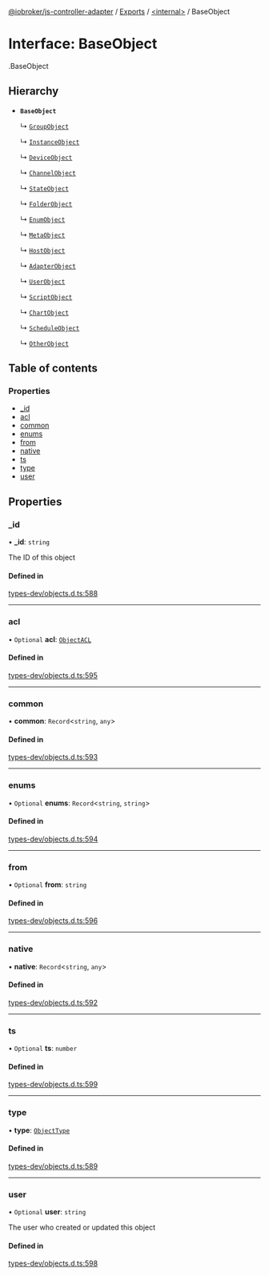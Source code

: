 [@iobroker/js-controller-adapter](../README.md) / [Exports](../modules.md) / [<internal\>](../modules/internal_.md) / BaseObject

# Interface: BaseObject

[<internal>](../modules/internal_.md).BaseObject

## Hierarchy

- **`BaseObject`**

  ↳ [`GroupObject`](internal_.GroupObject.md)

  ↳ [`InstanceObject`](internal_.InstanceObject.md)

  ↳ [`DeviceObject`](internal_.DeviceObject.md)

  ↳ [`ChannelObject`](internal_.ChannelObject.md)

  ↳ [`StateObject`](internal_.StateObject.md)

  ↳ [`FolderObject`](internal_.FolderObject.md)

  ↳ [`EnumObject`](internal_.EnumObject.md)

  ↳ [`MetaObject`](internal_.MetaObject.md)

  ↳ [`HostObject`](internal_.HostObject.md)

  ↳ [`AdapterObject`](internal_.AdapterObject.md)

  ↳ [`UserObject`](internal_.UserObject.md)

  ↳ [`ScriptObject`](internal_.ScriptObject.md)

  ↳ [`ChartObject`](internal_.ChartObject.md)

  ↳ [`ScheduleObject`](internal_.ScheduleObject.md)

  ↳ [`OtherObject`](internal_.OtherObject.md)

## Table of contents

### Properties

- [\_id](internal_.BaseObject.md#_id)
- [acl](internal_.BaseObject.md#acl)
- [common](internal_.BaseObject.md#common)
- [enums](internal_.BaseObject.md#enums)
- [from](internal_.BaseObject.md#from)
- [native](internal_.BaseObject.md#native)
- [ts](internal_.BaseObject.md#ts)
- [type](internal_.BaseObject.md#type)
- [user](internal_.BaseObject.md#user)

## Properties

### \_id

• **\_id**: `string`

The ID of this object

#### Defined in

[types-dev/objects.d.ts:588](https://github.com/ioBroker/ioBroker.js-controller/blob/53af05e3/packages/types-dev/objects.d.ts#L588)

___

### acl

• `Optional` **acl**: [`ObjectACL`](internal_.ObjectACL.md)

#### Defined in

[types-dev/objects.d.ts:595](https://github.com/ioBroker/ioBroker.js-controller/blob/53af05e3/packages/types-dev/objects.d.ts#L595)

___

### common

• **common**: `Record`<`string`, `any`\>

#### Defined in

[types-dev/objects.d.ts:593](https://github.com/ioBroker/ioBroker.js-controller/blob/53af05e3/packages/types-dev/objects.d.ts#L593)

___

### enums

• `Optional` **enums**: `Record`<`string`, `string`\>

#### Defined in

[types-dev/objects.d.ts:594](https://github.com/ioBroker/ioBroker.js-controller/blob/53af05e3/packages/types-dev/objects.d.ts#L594)

___

### from

• `Optional` **from**: `string`

#### Defined in

[types-dev/objects.d.ts:596](https://github.com/ioBroker/ioBroker.js-controller/blob/53af05e3/packages/types-dev/objects.d.ts#L596)

___

### native

• **native**: `Record`<`string`, `any`\>

#### Defined in

[types-dev/objects.d.ts:592](https://github.com/ioBroker/ioBroker.js-controller/blob/53af05e3/packages/types-dev/objects.d.ts#L592)

___

### ts

• `Optional` **ts**: `number`

#### Defined in

[types-dev/objects.d.ts:599](https://github.com/ioBroker/ioBroker.js-controller/blob/53af05e3/packages/types-dev/objects.d.ts#L599)

___

### type

• **type**: [`ObjectType`](../modules/internal_.md#objecttype)

#### Defined in

[types-dev/objects.d.ts:589](https://github.com/ioBroker/ioBroker.js-controller/blob/53af05e3/packages/types-dev/objects.d.ts#L589)

___

### user

• `Optional` **user**: `string`

The user who created or updated this object

#### Defined in

[types-dev/objects.d.ts:598](https://github.com/ioBroker/ioBroker.js-controller/blob/53af05e3/packages/types-dev/objects.d.ts#L598)
